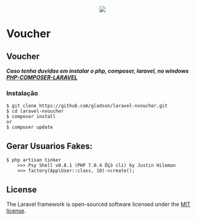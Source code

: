 <p align="center"><img src="https://laravel.com/assets/img/components/logo-laravel.svg"></p>

# Voucher

## Voucher

***Caso tenha duvidas em instalar o php, composer, laravel, no windows [PHP-COMPOSER-LARAVEL](https://gist.github.com/gladson/bfd863cb88d66f84b2fde8929265553a#file-composer_laravel-md)***

### Instalação

```shell
$ git clone https://github.com/gladson/laravel-nvoucher.git
$ cd laravel-nvoucher
$ composer install
or
$ composer update
```

## Gerar Usuarios Fakes:

```shell
$ php artisan tinker
	>>> Psy Shell v0.8.1 (PHP 7.0.4 ÔÇö cli) by Justin Hileman
	>>> factory(App\User::class, 10)->create();
```
## License

The Laravel framework is open-sourced software licensed under the [MIT license](http://opensource.org/licenses/MIT).
